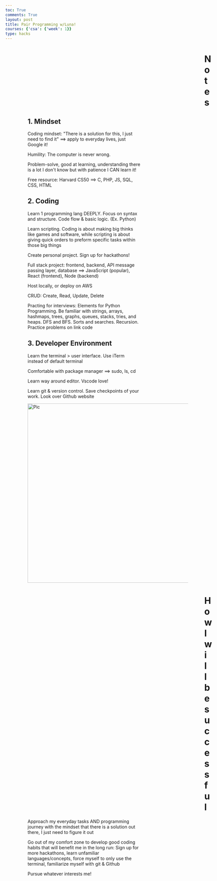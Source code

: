 ```yaml
---
toc: True
comments: True
layout: post
title: Pair Programming w/Luna!
courses: {'csa': {'week': 1}}
type: hacks
---
```

<html>
<h1 style="padding-left: 625px">Notes</h1>
<h2 style="padding-left: 70px">1. Mindset</h2>
<ul style="padding-left: 70px; padding-right: 80px">Coding mindset: "There is a solution for this, I just need to find it" ==> apply to everyday lives, just Google it!</ul>
<ul style="padding-left: 70px; padding-right: 80px">Humility: The computer is never wrong. </ul>
<ul style="padding-left: 70px; padding-right: 80px">Problem-solve, good at learning, understanding there is a lot I don't know but with patience I CAN learn it!</ul>
<ul style="padding-left: 70px; padding-right: 80px">Free resource: Harvard CS50 ==> C, PHP, JS, SQL, CSS, HTML</ul>
<h2 style="padding-left: 70px">2. Coding</h2>
<ul style="padding-left: 70px; padding-right: 80px">Learn 1 programming lang DEEPLY. Focus on syntax and structure. Code flow & basic logic. (Ex. Python)</ul>
<ul style="padding-left: 70px; padding-right: 80px">Learn scripting. Coding is about making big thinks like games and software, while scripting is about giving quick orders to preform specific tasks within those big things</ul>
<ul style="padding-left: 70px; padding-right: 80px">Create personal project. Sign up for hackathons!</ul>
<ul style="padding-left: 70px; padding-right: 80px">Full stack project: frontend, backend, API message passing layer, database ==> JavaScript (popular), React (frontend), Node (backend)</ul>
<ul style="padding-left: 70px; padding-right: 80px">Host locally, or deploy on AWS</ul>
<ul style="padding-left: 70px; padding-right: 80px">CRUD: Create, Read, Update, Delete</ul>
<ul style="padding-left: 70px; padding-right: 80px">Practing for interviews: Elements for Python Programming. Be familiar with strings, arrays, hashmaps, trees, graphs, queues, stacks, tries, and heaps. DFS and BFS. Sorts and searches. Recursion. Practice problems on link code</ul>
<h2 style="padding-left: 70px">3. Developer Environment</h2>
<ul style="padding-left: 70px; padding-right: 80px">Learn the terminal > user interface. Use iTerm instead of default terminal</ul>
<ul style="padding-left: 70px; padding-right: 80px">Comfortable with package manager ==> sudo, ls, cd</ul>
<ul style="padding-left: 70px; padding-right: 80px">Learn way around editor. Vscode love!</ul>
<ul style="padding-left: 70px; padding-right: 80px">Learn git & version control. Save checkpoints of your work. Look over Github website</ul>
<img style="padding-left: 70px" width="561" alt="Pic" src="https://github.com/e-shen2022/APCSP_Blog/assets/104966589/d12383e4-4421-4318-90a3-b87531cbaefb">

<h1 style="padding-left: 625px">How I will be successful</h1>
<ul style="padding-left: 70px; padding-right: 80px">Approach my everyday tasks AND programming journey with the mindset that there is a solution out there, I just need to figure it out</ul>
<ul style="padding-left: 70px; padding-right: 80px">Go out of my comfort zone to develop good coding habits that will benefit me in the long run: Sign up for more hackathons, learn unfamiliar languages/concepts, force myself to only use the terminal, familiarize myself with git & Github</ul>
<ul style="padding-left: 70px; padding-right: 80px">Pursue whatever interests me!</ul>
</html>